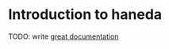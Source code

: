 # Introduction to haneda

TODO: write [great documentation](http://jacobian.org/writing/what-to-write/)
